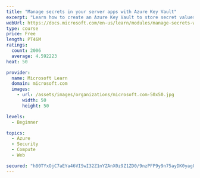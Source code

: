 ```yaml
---
title: "Manage secrets in your server apps with Azure Key Vault"
excerpt: "Learn how to create an Azure Key Vault to store secret values and how to enable secure access to the vault."
webUrl: https://docs.microsoft.com/en-us/learn/modules/manage-secrets-with-azure-key-vault/
type: course
price: Free
length: PT46M
ratings:
  count: 2006
  average: 4.592223
heat: 50

provider:
  name: Microsoft Learn
  domain: microsoft.com
  images:
    - url: /assets/images/organizations/microsoft.com-50x50.jpg
      width: 50
      height: 50

levels:
  - Beginner

topics:
  - Azure
  - Security
  - Compute
  - Web

secured: "h80TYxOjC7aEYa46VISwI32Z1nYZAnX0z9Z1ZD0/9nzPFP9y9n75ayDK0yag8YjCkpq7X4NLdLBr3I21D5zJFDsI5084b6AGukoxKrGjb3PmLoSxGyWGuu9wYAOQ2yc2Mi0lbdpC2O6yDYW09FplPkz6koWim+1iB60wo8Y/kCeyh0sM2vHOfQrtAVKKBy1dboIAQtyW2KJ8dEfbO7K8BRtEyY0fEjSg8pnKerb9z3gZnRKA8RGzLrkNfVGOaURupCfmAM/L/u42L5LVkbImIWMcBfCzqOMAMouotThgJDXqjoqgC6vT0PtgX99P5WtXg7Fi/e2VlkqQH1A+IaiUoHOft5kIRq3Dp+Gqgb6323tgieHdZflohEqxk5xZt5WRvSqHL1zgwRRfkJmSPIrhrwEvS6kEC9OaACqRjEuBT3Y=;TZvgNrOI/SYrsH6SUqeCcw=="
---
```


